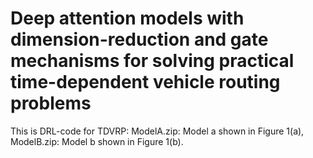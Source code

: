 # Deep attention models with dimension-reduction and gate mechanisms for solving practical time-dependent vehicle routing problems

This is DRL-code for TDVRP:
ModelA.zip: Model a shown in Figure 1(a), 
ModelB.zip: Model b shown in Figure 1(b).
